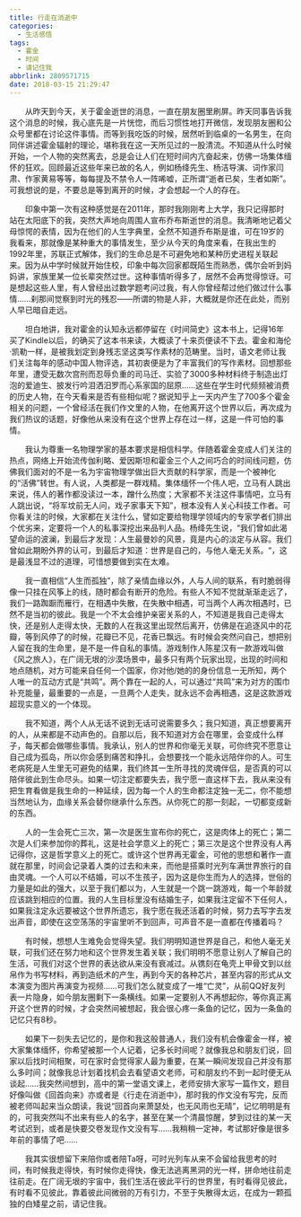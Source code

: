 ```yaml
---
title: 行走在消逝中
categories:
  - 生活感悟
tags:
  - 霍金
  - 时间
  - 请记住我
abbrlink: 2809571715
date: 2018-03-15 21:29:47
---
```

&emsp;&emsp;从昨天到今天，关于霍金逝世的消息，一直在朋友圈里刷屏。昨天同事告诉我这个消息的时候，我心底先是一片恍惚，而后习惯性地打开微信，发现朋友圈和公众号里都在讨论这件事情。而等到我吃饭的时候，居然听到临桌的一名男生，在向同伴讲述霍金辐射的理论，堪称我在这一天所见过的一股清流。不知道从什么时候开始，一个人物的突然离去，总是会让人们在短时间内亢奋起来，仿佛一场集体缅怀的狂欢。回顾最近这些年来已故的名人，例如杨绛先生、杨洁导演、词作家闫肃、作家黄易等等，每每提及不禁令人一阵唏嘘，正所谓“逝者已矣，生者如斯”。可我想说的是，不要总是等到离开的时候，才会想起一个人的存在。

&emsp;&emsp;印象中第一次有这种感觉是在2011年，那时我刚刚考上大学，我只记得那时站在太阳底下的我，突然大声地向周围人宣布乔布斯逝世的消息。我清晰地记着父母惊愕的表情，因为在他们的人生字典里，全然不知道乔布斯是谁，可在19岁的我看来，那就像是某种重大的事情发生，至少从今天的角度来看，在我出生的1992年里，苏联正式解体，我们的生命总是不可避免地和某种历史进程关联起来。因为从中学时候就开始住校，印象中每次回家都既陌生而熟悉，偶尔会听到妈妈讲，家族里某一位长辈突然过世。这种事情听得多了，居然不会再觉得惊讶。可是想起这些人里，有人曾经出过数学题考问过我，有人你曾经帮过他们做过什么事情……刹那间觉察到时光的残忍——所谓的物是人非，大概就是你还在此处，而别人早已暗自走远。

&emsp;&emsp;坦白地讲，我对霍金的认知永远都停留在《时间简史》这本书上，记得16年买了Kindle以后，的确买了这本书来读，大概读了十来页便读不下去。霍金和海伦·凯勒一样，是被我划定到身残志坚这类写作素材的范畴里。当时，语文老师让我们关注每年的感动中国人物评选，其初衷便是为了丰富我们的写作素材。回想那些年里，遭受无数次宫刑而忍辱负重的司马迁、实验了3000多种材料终于制造出灯泡的爱迪生、披发行吟泪洒汨罗而心系家国的屈原……这些在学生时代频频被消费的历史人物，在今天看来是否有些相似呢？据说知乎上一天内产生了700多个霍金相关的问题，一个曾经活在我们作文里的人物，在他离开这个世界以后，再次成为我们热议的话题，好像他从来没有在这个世界上存在过一样，这是一件可怕的事情。

&emsp;&emsp;我认为尊重一名物理学家的基本要求是相信科学。伴随着霍金变成人们关注的热点，网络上开始流传伽利略、爱因斯坦和霍金三个人之间巧合的时间线问题，仿佛我们面对的不是一名为宇宙物理学做出巨大贡献的科学家，而是一个被神化的“活佛”转世。有人说，人类都是一群戏精。集体缅怀一个伟人吧，立马有人跳出来说，伟人的著作都没读过一本，蹭什么热度；大家都不关注这件事情吧，立马有人跳出说，“将军坟前无人问，戏子家事天下知”，根本没有人关心科技工作者。可你看关注的时候，大家都在关注什么，譬如定要给物理学领域内的专家学者们排出个优劣来，定要将一个人的私事深挖出来品判人品。杨绛先生说，“我们曾如此渴望命运的波澜，到最后才发现：人生最曼妙的风景，竟是内心的淡定与从容。我们曾如此期盼外界的认可，到最后才知道：世界是自己的，与他人毫无关系。“，这是最浅显不过的道理，可惜想要做到实在太难。

&emsp;&emsp;我一直相信“人生而孤独”，除了亲情血缘以外，人与人间的联系，有时脆弱得像一只挂在风筝上的线，随时都会有断开的危险。有些人不知不觉就渐渐走远了，我们一路踟蹰而雁行，在相遇中失散，在失散中相遇，可当两个人再次相遇时，已然不是当初的彼此。我是一个不太会维护亲密关系的人，不知道是我自己走得太快，还是别人走得太快，无数的人在我这里出现然后离开，仿佛是在追逐风中的花瓣，等到风停了的时候，花瓣已不见，花香已飘远。有时候会突然问自己，想把别人留在我的生命里，是不是一件自私的事情。游戏制作人陈星汉有一款游戏叫做《风之旅人》，在广阔无垠的沙漠场景中，最多只有两个玩家出现，出现的时间和地点随机，对方可能来自任何一个国家，你对他/她的的身份信息一无所知，两个人唯一的互动方式是“共鸣”。两个靠在一起的人，可以通过“共鸣”来为对方的围巾补充能量，最重要的一点是，一旦两个人走失，就永远不会再相遇，这是这款游戏超现实意义的一个体现。

&emsp;&emsp;我不知道，两个人从无话不说到无话可说需要多久；我只知道，真正想要离开的人，从来都是不动声色的。自那以后，我不知道对方会在哪里，会变成什么样子，每天都会做哪些事情。我承认，别人的世界和你毫无关联，可你终究不愿意让自己成为孤岛，所以你会感到痛苦和挣扎，会想要找一个能永远陪伴你的人。可生老病死是人生里无可避免的结果，我们终其一生所寻找的灵魂伴侣，是否真的可以陪伴彼此到生命尽头。如果一切注定都要失去，我宁愿一直这样下去，我从来没有把生育看做是我生命的一种延续，因为每一个人的生命都注定独一无二，你不能想当然地认为，血缘关系会替你继承什么东西。从你死亡的那一刻起，一切都变成新的东西。

&emsp;&emsp;人的一生会死亡三次，第一次是医生宣布你的死亡，这是肉体上的死亡；第二次是人们来参加你的葬礼，这是社会学意义上的死亡；第三次是这个世界没有人再记得你，这是哲学意义上的死亡。或许这个世界再无霍金，可他的思想和著作一直就在那里，时间会记录着人类的过去和未来，而他是搭乘时光列车满世界旅行的自由灵魂。一个人可以不结婚，可以不生孩子，因为这是你生而为人的选择，世俗的力量是如此的强大，以至于我们都以为，人生就是一个跳一跳游戏，每一个年龄就应该跳到相应的位置。我的人生目标里没有结婚生子，如果我注定留不下任何人，如果我注定永远要被这个世界所遗忘，我宁愿在我还活着的时候，努力去写字去发出声音，即使在这空荡荡的宇宙里听不到回声，可声音不是一直都在传播着吗？

&emsp;&emsp;有时候，想想人生难免会觉得失望。我们明明知道世界是自己，和他人毫无关联，可我们还在努力地和这个世界发生着关联；我们明明不愿意让别人了解自己的生活，可我们对这个世界的表达欲从来没有衰减过。从镌刻在龟壳上甲骨文到以丝帛作为书写材料，再到造纸术的产生，再到今天的各种芯片，甚至内容的形式从文本演变为图片再演变为视频……可我们怎么就变成了一堆“亡灵”，从前QQ好友列表一片隐身，如今朋友圈剩下一条横线。如果一定要别人不再想起你，等你真正离开这个世界的时候，才会突然间被想起，我会很心疼一条鱼的记忆，因为一条鱼的记忆只有8秒。

&emsp;&emsp;如果下一刻失去记忆的，是你和我这般普通人，我们没有机会像霍金一样，被大家集体缅怀，你希望被那一个人记着，记多长时间呢？就像我总和朋友们说，回家以后找时间相聚，可在家时会觉得家人最为重要，在某一瞬间发现自己并没有那么多时间；就像我总计划着找机会去看望语文老师，可和朋友约不到一起时便无从谈起……我突然间想到，高中的第一堂语文课上，老师安排大家写一篇作文，题目好像叫做《回首向来》亦或者是《行走在消逝中》，那时我的作文没有写完，反而被老师叫起来当众朗读，我说“回首向来萧瑟处，也无风雨也无晴”，记忆明明是有的，可我突然叫不出来有些人的名字，甚至在某一个清晨惊醒，梦到过往的某一天考试迟到，或者是快要交卷发现作文没有写……我稍稍一定神，考试那好像是很多年前的事情了吧……

&emsp;&emsp;我其实很想留下来陪你或者陪Ta呀，可时光列车从来不会留给我思考的时间，有时候我走得快，有时候你走得快，像无法逃离黑洞的光一样，拼命地往前走往前走。在广阔无垠的宇宙中，我们生活在彼此平行的世界里，有时看得见彼此，有时看不见彼此，靠着彼此间微弱的万有引力，不至于失散得太远，在成为一颗孤独的白矮星之前，请记住我。